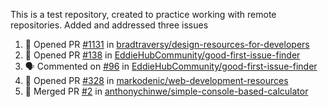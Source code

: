 This is a test repository, created to practice working with remote repositories.
Added and addressed three issues
<!--START_SECTION:activity-->
1. 💪 Opened PR [#1131](https://github.com/bradtraversy/design-resources-for-developers/pull/1131) in [bradtraversy/design-resources-for-developers](https://github.com/bradtraversy/design-resources-for-developers)
2. 💪 Opened PR [#138](https://github.com/EddieHubCommunity/good-first-issue-finder/pull/138) in [EddieHubCommunity/good-first-issue-finder](https://github.com/EddieHubCommunity/good-first-issue-finder)
3. 🗣 Commented on [#96](https://github.com/EddieHubCommunity/good-first-issue-finder/issues/96) in [EddieHubCommunity/good-first-issue-finder](https://github.com/EddieHubCommunity/good-first-issue-finder)
4. 💪 Opened PR [#328](https://github.com/markodenic/web-development-resources/pull/328) in [markodenic/web-development-resources](https://github.com/markodenic/web-development-resources)
5. 🎉 Merged PR [#2](https://github.com/anthonychinwe/simple-console-based-calculator/pull/2) in [anthonychinwe/simple-console-based-calculator](https://github.com/anthonychinwe/simple-console-based-calculator)
<!--END_SECTION:activity-->
